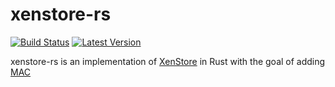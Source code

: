 # xenstore-rs

[![Build Status](https://travis-ci.org/starlab-io/xenstore-rs.svg?branch=master)](https://travis-ci.org/starlab-io/xenstore-rs)
[![Latest Version](https://img.shields.io/crates/v/xenstore.svg)](https://crates.io/crates/xenstore)

xenstore-rs is an implementation of [XenStore](https://wiki.xenproject.org/wiki/XenStore) in Rust with the goal of adding [MAC](https://en.wikipedia.org/wiki/Mandatory_access_control)
